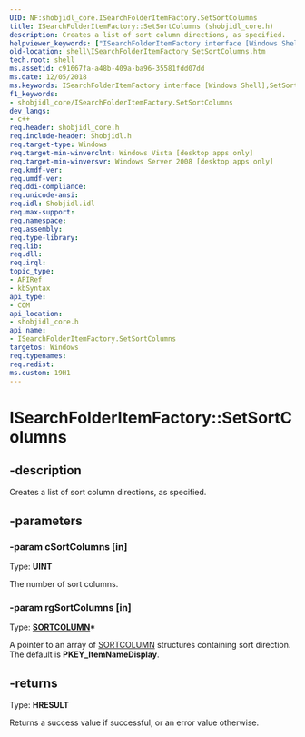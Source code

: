 ```yaml
---
UID: NF:shobjidl_core.ISearchFolderItemFactory.SetSortColumns
title: ISearchFolderItemFactory::SetSortColumns (shobjidl_core.h)
description: Creates a list of sort column directions, as specified.
helpviewer_keywords: ["ISearchFolderItemFactory interface [Windows Shell]","SetSortColumns method","ISearchFolderItemFactory.SetSortColumns","ISearchFolderItemFactory::SetSortColumns","SetSortColumns","SetSortColumns method [Windows Shell]","SetSortColumns method [Windows Shell]","ISearchFolderItemFactory interface","_shell_ISearchFolderItemFactory_SetSortColumns","shell.ISearchFolderItemFactory_SetSortColumns","shobjidl_core/ISearchFolderItemFactory::SetSortColumns"]
old-location: shell\ISearchFolderItemFactory_SetSortColumns.htm
tech.root: shell
ms.assetid: c91667fa-a48b-409a-ba96-35581fdd07dd
ms.date: 12/05/2018
ms.keywords: ISearchFolderItemFactory interface [Windows Shell],SetSortColumns method, ISearchFolderItemFactory.SetSortColumns, ISearchFolderItemFactory::SetSortColumns, SetSortColumns, SetSortColumns method [Windows Shell], SetSortColumns method [Windows Shell],ISearchFolderItemFactory interface, _shell_ISearchFolderItemFactory_SetSortColumns, shell.ISearchFolderItemFactory_SetSortColumns, shobjidl_core/ISearchFolderItemFactory::SetSortColumns
f1_keywords:
- shobjidl_core/ISearchFolderItemFactory.SetSortColumns
dev_langs:
- c++
req.header: shobjidl_core.h
req.include-header: Shobjidl.h
req.target-type: Windows
req.target-min-winverclnt: Windows Vista [desktop apps only]
req.target-min-winversvr: Windows Server 2008 [desktop apps only]
req.kmdf-ver: 
req.umdf-ver: 
req.ddi-compliance: 
req.unicode-ansi: 
req.idl: Shobjidl.idl
req.max-support: 
req.namespace: 
req.assembly: 
req.type-library: 
req.lib: 
req.dll: 
req.irql: 
topic_type:
- APIRef
- kbSyntax
api_type:
- COM
api_location:
- shobjidl_core.h
api_name:
- ISearchFolderItemFactory.SetSortColumns
targetos: Windows
req.typenames: 
req.redist: 
ms.custom: 19H1
---
```


# ISearchFolderItemFactory::SetSortColumns


## -description


Creates a list of sort column directions, as specified.


## -parameters




### -param cSortColumns [in]

Type: <b>UINT</b>

The number of sort columns.


### -param rgSortColumns [in]

Type: <b><a href="https://docs.microsoft.com/windows/desktop/api/shobjidl_core/ns-shobjidl_core-sortcolumn">SORTCOLUMN</a>*</b>

A pointer to an array of <a href="https://docs.microsoft.com/windows/desktop/api/shobjidl_core/ns-shobjidl_core-sortcolumn">SORTCOLUMN</a> structures containing sort direction.  The default is <b>PKEY_ItemNameDisplay</b>.


## -returns



Type: <b>HRESULT</b>

Returns a success value if successful, or an error value otherwise.



